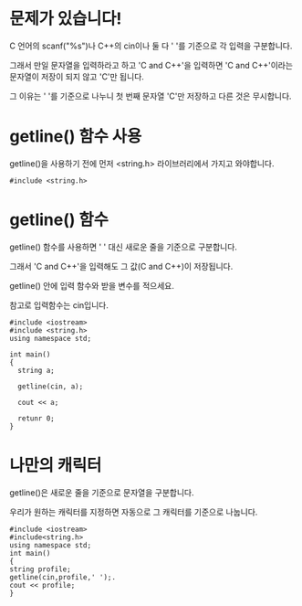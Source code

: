 # 문제가 있습니다!
C 언어의 scanf("%s")나 C++의 cin이나 둘 다 ' '를 기준으로 각 입력을 구분합니다.

그래서 만일 문자열을 입력하라고 하고 'C and C++'을 입력하면 'C and C++'이라는 문자열이 저장이 되지 않고 'C'만 됩니다.

그 이유는 ' '를 기준으로 나누니 첫 번째 문자열 'C'만 저장하고 다른 것은 무시합니다.

# getline() 함수 사용
getline()을 사용하기 전에 먼저 <string.h> 라이브러리에서 가지고 와야합니다.

```
#include <string.h>
```

# getline() 함수
getline() 함수를 사용하면 ' ' 대신 새로운 줄을 기준으로 구분합니다.

그래서  'C and C++'을 입력해도 그 값(C and C++)이 저장됩니다.

getline() 안에 입력 함수와 받을 변수를 적으세요.

참고로 입력함수는 cin입니다.

```
#include <iostream>
#include <string.h>
using namespace std;

int main()
{
  string a;

  getline(cin, a);

  cout << a;

  retunr 0;
}
```

# 나만의 캐릭터
getline()은 새로운 줄을 기준으로 문자열을 구분합니다.

우리가 원하는 캐릭터를 지정하면 자동으로 그 캐릭터를 기준으로 나눕니다.

```
#include <iostream>
#include<string.h>
using namespace std;
int main()
{
string profile;
getline(cin,profile,' ');.
cout << profile;
}
```

